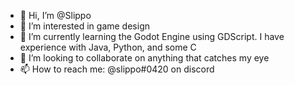- 👋 Hi, I’m @Slippo
- 👀 I’m interested in game design
- 🌱 I’m currently learning the Godot Engine using GDScript. I have experience with Java, Python, and some C
- 💞️ I’m looking to collaborate on anything that catches my eye
- 📫 How to reach me: @slippo#0420 on discord

<!---
Slippo/Slippo is a ✨ special ✨ repository because its `README.md` (this file) appears on your GitHub profile.
You can click the Preview link to take a look at your changes.
--->
